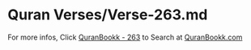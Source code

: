# Quran Verses/Verse-263.md 

For more infos, Click [QuranBookk - 263](https://www.quranbookk.com/quran/search?q=263) to Search at [QuranBookk.com](http://quranbookk.com/)
